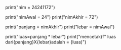 print("nim = 24241172")

print("nimAwal = 24")
print("nimAkhir = 72")

print("panjang = nimAkhir")
print("lebar = nimAwal")

print("luas=panjang * lebar")
print("mencetak(f" luas dari{panjang}X{lebar}adalah = {luas)")
